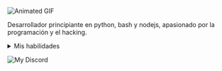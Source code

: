 ![Animated GIF](https://blogger.googleusercontent.com/img/b/R29vZ2xl/AVvXsEjZAo8vXDy03jgNl5b65UUuAofkLDorVU2KwvPbhzggPjMbxx20jPC2EA4_Sv3pJmWjcxCvZWQ50-2rVuZ8O9f34rz03f3qKGbdUb2c1Q7iqvpLrl7ebcFizIr7Plynw-ioCE6Wq-5K0AY/s280/tumblr_nk14ujBXBe1u96a82o1_500.gif)


Desarrollador principiante en python, bash y nodejs, apasionado por la programación y el hacking.

<details>
  <summary>Mis habilidades</summary>

- ![Python](https://img.shields.io/badge/Python-3.9-blue?logo=python&logoColor=white)

- ![Bash](https://img.shields.io/badge/Bash-5.0-green?logo=gnu-bash&logoColor=white)

- ![Nodejs](https://img.shields.io/badge/Nodejs-14.17-orange?logo=nodedotjs&logoColor=white)

</details>

![My Discord](https://discord-readme-badge.vercel.app/api?id=<980259839513083914>)